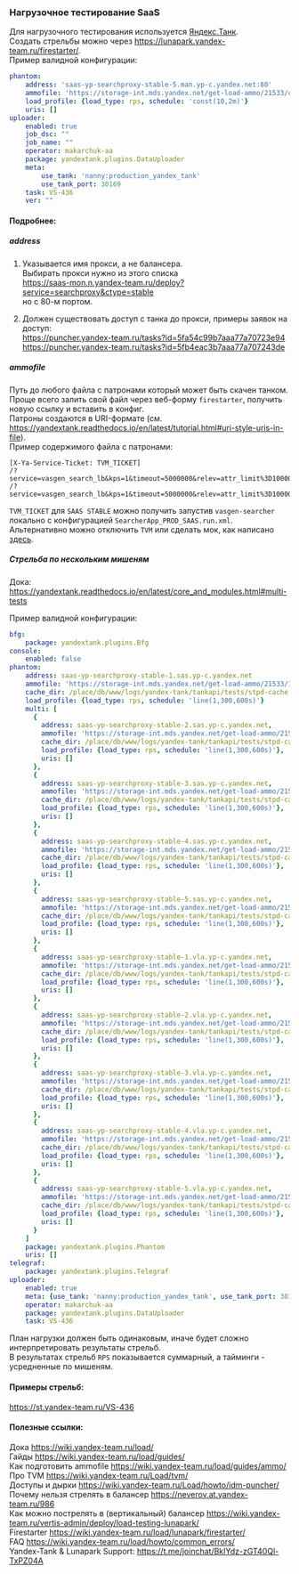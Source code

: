 ### Нагрузочное тестирование SaaS

Для нагрузочного тестирования используется [Яндекс.Танк](https://yandex.ru/dev/tank/).  
Создать стрельбы можно через https://lunapark.yandex-team.ru/firestarter/.  
Пример валидной конфигурации:
```yaml
phantom:
    address: 'saas-yp-searchproxy-stable-5.man.yp-c.yandex.net:80'
    ammofile: 'https://storage-int.mds.yandex.net/get-load-ammo/21533/c7844ebc04a04e66bfbff1c75acc8d91'
    load_profile: {load_type: rps, schedule: 'const(10,2m)'}
    uris: []
uploader:
    enabled: true
    job_dsc: ""
    job_name: ""
    operator: makarchuk-aa
    package: yandextank.plugins.DataUploader
    meta:
        use_tank: 'nanny:production_yandex_tank'
        use_tank_port: 30169
    task: VS-436
    ver: ""
```

#### Подробнее:
##### address
1. Указывается имя прокси, а не балансера.  
Выбирать прокси нужно из этого списка  
https://saas-mon.n.yandex-team.ru/deploy?service=searchproxy&ctype=stable  
но с 80-м портом.

2. Должен существовать доступ с танка до прокси, примеры заявок на доступ:  
https://puncher.yandex-team.ru/tasks?id=5fa54c99b7aaa77a70723e94  
https://puncher.yandex-team.ru/tasks?id=5fb4eac3b7aaa77a707243de
##### ammofile
Путь до любого файла с патронами который может быть скачен танком.  
Проще всего залить свой файл через веб-форму `firestarter`, получить новую ссылку и вставить в конфиг.  
Патроны создаются в URI-формате (см. https://yandextank.readthedocs.io/en/latest/tutorial.html#uri-style-uris-in-file).  
Пример содержимого файла с патронами:
```
[X-Ya-Service-Ticket: TVM_TICKET]
/?service=vasgen_search_lb&kps=1&timeout=5000000&relev=attr_limit%3D100000000&ms=proto&hr=json&p=0&numdoc=72&pron=pruncount1000&text=велосипед%20<<%20i_epoch:%3E%3D"6"%20<<%20(s_offer_region_g:"213")"
/?service=vasgen_search_lb&kps=1&timeout=5000000&relev=attr_limit%3D100000000&ms=proto&hr=json&p=0&numdoc=72&pron=pruncount1000&text=холодильник%20<<%20i_epoch:%3E%3D"6"%20<<%20(s_offer_region_g:"213")"
```
`TVM_TICKET` для `SAAS STABLE` можно получить запустив `vasgen-searcher` локально с конфигурацией `SearcherApp_PROD_SAAS.run.xml`.  
Альтернативно можно отключить `TVM` или сделать мок, как написано [здесь](https://wiki.yandex-team.ru/Load/tvm/).  

##### Стрельба по нескольким мишеням

Дока: https://yandextank.readthedocs.io/en/latest/core_and_modules.html#multi-tests

Пример валидной конфигурации:
```yaml
bfg:
    package: yandextank.plugins.Bfg
console:
    enabled: false
phantom:
    address: saas-yp-searchproxy-stable-1.sas.yp-c.yandex.net
    ammofile: 'https://storage-int.mds.yandex.net/get-load-ammo/21533/17f924b8b93b40a48f0ea1201b6f06c2'
    cache_dir: /place/db/www/logs/yandex-tank/tankapi/tests/stpd-cache
    load_profile: {load_type: rps, schedule: 'line(1,300,600s)'}
    multi: [
      {
        address: saas-yp-searchproxy-stable-2.sas.yp-c.yandex.net,
        ammofile: 'https://storage-int.mds.yandex.net/get-load-ammo/21533/17f924b8b93b40a48f0ea1201b6f06c2',
        cache_dir: /place/db/www/logs/yandex-tank/tankapi/tests/stpd-cache,
        load_profile: {load_type: rps, schedule: 'line(1,300,600s)'},
        uris: []
      },
      {
        address: saas-yp-searchproxy-stable-3.sas.yp-c.yandex.net,
        ammofile: 'https://storage-int.mds.yandex.net/get-load-ammo/21533/17f924b8b93b40a48f0ea1201b6f06c2',
        cache_dir: /place/db/www/logs/yandex-tank/tankapi/tests/stpd-cache,
        load_profile: {load_type: rps, schedule: 'line(1,300,600s)'},
        uris: []
      },
      {
        address: saas-yp-searchproxy-stable-4.sas.yp-c.yandex.net,
        ammofile: 'https://storage-int.mds.yandex.net/get-load-ammo/21533/17f924b8b93b40a48f0ea1201b6f06c2',
        cache_dir: /place/db/www/logs/yandex-tank/tankapi/tests/stpd-cache,
        load_profile: {load_type: rps, schedule: 'line(1,300,600s)'},
        uris: []
      },
      {
        address: saas-yp-searchproxy-stable-5.sas.yp-c.yandex.net,
        ammofile: 'https://storage-int.mds.yandex.net/get-load-ammo/21533/17f924b8b93b40a48f0ea1201b6f06c2',
        cache_dir: /place/db/www/logs/yandex-tank/tankapi/tests/stpd-cache,
        load_profile: {load_type: rps, schedule: 'line(1,300,600s)'},
        uris: []
      },
      {
        address: saas-yp-searchproxy-stable-1.vla.yp-c.yandex.net,
        ammofile: 'https://storage-int.mds.yandex.net/get-load-ammo/21533/17f924b8b93b40a48f0ea1201b6f06c2',
        cache_dir: /place/db/www/logs/yandex-tank/tankapi/tests/stpd-cache,
        load_profile: {load_type: rps, schedule: 'line(1,300,600s)'},
        uris: []
      },
      {
        address: saas-yp-searchproxy-stable-2.vla.yp-c.yandex.net,
        ammofile: 'https://storage-int.mds.yandex.net/get-load-ammo/21533/17f924b8b93b40a48f0ea1201b6f06c2',
        cache_dir: /place/db/www/logs/yandex-tank/tankapi/tests/stpd-cache,
        load_profile: {load_type: rps, schedule: 'line(1,300,600s)'},
        uris: []
      },
      {
        address: saas-yp-searchproxy-stable-3.vla.yp-c.yandex.net,
        ammofile: 'https://storage-int.mds.yandex.net/get-load-ammo/21533/17f924b8b93b40a48f0ea1201b6f06c2',
        cache_dir: /place/db/www/logs/yandex-tank/tankapi/tests/stpd-cache,
        load_profile: {load_type: rps, schedule: 'line(1,300,600s)'},
        uris: []
      },
      {
        address: saas-yp-searchproxy-stable-4.vla.yp-c.yandex.net,
        ammofile: 'https://storage-int.mds.yandex.net/get-load-ammo/21533/17f924b8b93b40a48f0ea1201b6f06c2',
        cache_dir: /place/db/www/logs/yandex-tank/tankapi/tests/stpd-cache,
        load_profile: {load_type: rps, schedule: 'line(1,300,600s)'},
        uris: []
      },
      {
        address: saas-yp-searchproxy-stable-5.vla.yp-c.yandex.net,
        ammofile: 'https://storage-int.mds.yandex.net/get-load-ammo/21533/17f924b8b93b40a48f0ea1201b6f06c2',
        cache_dir: /place/db/www/logs/yandex-tank/tankapi/tests/stpd-cache,
        load_profile: {load_type: rps, schedule: 'line(1,300,600s)'},
        uris: []
      }
    ]
    package: yandextank.plugins.Phantom
    uris: []
telegraf:
    package: yandextank.plugins.Telegraf
uploader:
    enabled: true
    meta: {use_tank: 'nanny:production_yandex_tank', use_tank_port: 30169}
    operator: makarchuk-aa
    package: yandextank.plugins.DataUploader
    task: VS-436
```

План нагрузки должен быть одинаковым, иначе будет сложно интерпретировать результаты стрельб.  
В результатах стрельб `RPS` показывается суммарный, а тайминги - усредненные по мишеням.

#### Примеры стрельб:
https://st.yandex-team.ru/VS-436

#### Полезные ссылки:
Дока https://wiki.yandex-team.ru/load/  
Гайды https://wiki.yandex-team.ru/load/guides/  
Как подготовить ammofile https://wiki.yandex-team.ru/load/guides/ammo/  
Про TVM  https://wiki.yandex-team.ru/Load/tvm/  
Доступы и дырки https://wiki.yandex-team.ru/Load/howto/idm-puncher/  
Почему нельзя стрелять в балансер https://neverov.at.yandex-team.ru/986  
Как можно пострелять в (вертикальный) балансер https://wiki.yandex-team.ru/vertis-admin/deploy/load-testing-lunapark/  
Firestarter https://wiki.yandex-team.ru/load/lunapark/firestarter/  
FAQ https://wiki.yandex-team.ru/load/howto/common_errors/  
Yandex-Tank & Lunapark Support: https://t.me/joinchat/BkIYdz-zGT40Ql-TxPZ04A
